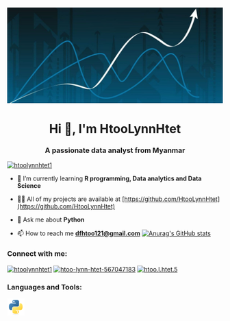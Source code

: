 ![Alpha zeec](https://github.com/HtooLynnHtet/HtooLynnHtet/blob/main/photo_2021-08-22_09-44-26%20(2).jpg)
<h1 align="center">Hi 👋, I'm HtooLynnHtet</h1>
<h3 align="center">A passionate data analyst from Myanmar</h3>

<p align="left"> <a href="https://twitter.com/htoolynnhtet1" target="blank"><img src="https://img.shields.io/twitter/follow/htoolynnhtet1?logo=twitter&style=for-the-badge" alt="htoolynnhtet1" /></a> </p>

- 🌱 I’m currently learning **R programming, Data analytics and Data Science**

- 👨‍💻 All of my projects are available at [https://github.com/HtooLynnHtet](https://github.com/HtooLynnHtet)

- 💬 Ask me about **Python**

- 📫 How to reach me **dfhtoo121@gmail.com**
[![Anurag's GitHub stats](https://github-readme-stats.vercel.app/api?username=HtooLynnHtet)](https://github.com/anuraghazra/github-readme-stats)

<h3 align="left">Connect with me:</h3>
<p align="left">
<a href="https://twitter.com/htoolynnhtet1" target="blank"><img align="center" src="https://raw.githubusercontent.com/rahuldkjain/github-profile-readme-generator/master/src/images/icons/Social/twitter.svg" alt="htoolynnhtet1" height="30" width="40" /></a>
<a href="https://linkedin.com/in/htoo-lynn-htet-567047183" target="blank"><img align="center" src="https://raw.githubusercontent.com/rahuldkjain/github-profile-readme-generator/master/src/images/icons/Social/linked-in-alt.svg" alt="htoo-lynn-htet-567047183" height="30" width="40" /></a>
<a href="https://fb.com/htoo.l.htet.5" target="blank"><img align="center" src="https://raw.githubusercontent.com/rahuldkjain/github-profile-readme-generator/master/src/images/icons/Social/facebook.svg" alt="htoo.l.htet.5" height="30" width="40" /></a>
</p>

<h3 align="left">Languages and Tools:</h3>
<p align="left"> <a href="https://www.python.org" target="_blank"> <img src="https://raw.githubusercontent.com/devicons/devicon/master/icons/python/python-original.svg" alt="python" width="40" height="40"/> </a> </p>

